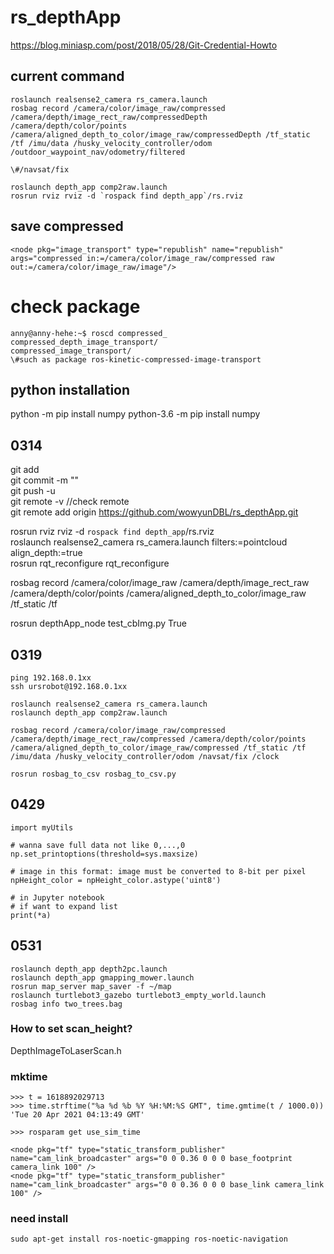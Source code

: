 # rs_depthApp

https://blog.miniasp.com/post/2018/05/28/Git-Credential-Howto  

## current command
```
roslaunch realsense2_camera rs_camera.launch  
rosbag record /camera/color/image_raw/compressed /camera/depth/image_rect_raw/compressedDepth /camera/depth/color/points /camera/aligned_depth_to_color/image_raw/compressedDepth /tf_static /tf /imu/data /husky_velocity_controller/odom /outdoor_waypoint_nav/odometry/filtered  

\#/navsat/fix

roslaunch depth_app comp2raw.launch
rosrun rviz rviz -d `rospack find depth_app`/rs.rviz
```

## save compressed  
```
<node pkg="image_transport" type="republish" name="republish" args="compressed in:=/camera/color/image_raw/compressed raw out:=/camera/color/image_raw/image"/>
```

# check package
```
anny@anny-hehe:~$ roscd compressed_
compressed_depth_image_transport/
compressed_image_transport/
\#such as package ros-kinetic-compressed-image-transport

```

## python installation
python -m pip install numpy
python-3.6 -m pip install numpy

## 0314  
git add <file>  
git commit -m ""  
git push -u  
git remote -v //check remote  
git remote add origin https://github.com/wowyunDBL/rs_depthApp.git

rosrun rviz rviz -d `rospack find depth_app`/rs.rviz  
roslaunch realsense2_camera rs_camera.launch filters:=pointcloud align_depth:=true  
rosrun rqt_reconfigure rqt_reconfigure

rosbag record /camera/color/image_raw /camera/depth/image_rect_raw /camera/depth/color/points /camera/aligned_depth_to_color/image_raw /tf_static /tf  

rosrun depthApp_node test_cbImg.py True  


## 0319 
```
ping 192.168.0.1xx
ssh ursrobot@192.168.0.1xx

roslaunch realsense2_camera rs_camera.launch
roslaunch depth_app comp2raw.launch

rosbag record /camera/color/image_raw/compressed /camera/depth/image_rect_raw/compressed /camera/depth/color/points /camera/aligned_depth_to_color/image_raw/compressed /tf_static /tf /imu/data /husky_velocity_controller/odom /navsat/fix /clock

rosrun rosbag_to_csv rosbag_to_csv.py
```
## 0429
```
import myUtils

# wanna save full data not like 0,...,0
np.set_printoptions(threshold=sys.maxsize)

# image in this format: image must be converted to 8-bit per pixel
npHeight_color = npHeight_color.astype('uint8')

# in Jupyter notebook
# if want to expand list
print(*a)
```

## 0531
```
roslaunch depth_app depth2pc.launch
roslaunch depth_app gmapping_mower.launch
rosrun map_server map_saver -f ~/map
roslaunch turtlebot3_gazebo turtlebot3_empty_world.launch
rosbag info two_trees.bag
```
### How to set scan_height?
DepthImageToLaserScan.h

### mktime
```
>>> t = 1618892029713
>>> time.strftime("%a %d %b %Y %H:%M:%S GMT", time.gmtime(t / 1000.0))
'Tue 20 Apr 2021 04:13:49 GMT'

>>> rosparam get use_sim_time

<node pkg="tf" type="static_transform_publisher" name="cam_link_broadcaster" args="0 0 0.36 0 0 0 base_footprint camera_link 100" />
<node pkg="tf" type="static_transform_publisher" name="cam_link_broadcaster" args="0 0 0.36 0 0 0 base_link camera_link 100" />

```
### need install
```
sudo apt-get install ros-noetic-gmapping ros-noetic-navigation 
```



